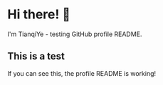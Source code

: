 # Hi there! 👋

I'm TianqiYe - testing GitHub profile README.

## This is a test

If you can see this, the profile README is working!

